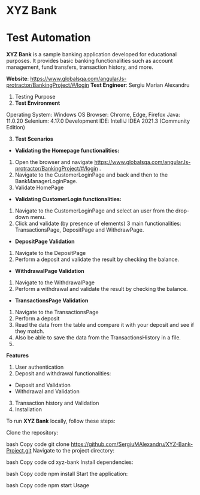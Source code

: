 # **XYZ Bank**
# Test Automation
**XYZ Bank** is a sample banking application developed for educational purposes. It provides basic banking functionalities such as account management, fund transfers, transaction history, and more.

**Website**: https://www.globalsqa.com/angularJs-protractor/BankingProject/#/login
**Test Engineer**: Sergiu Marian Alexandru

1. Testing Purpose
2. **Test Environment** 

Operating System: Windows OS
Browser: Chrome, Edge, Firefox
Java: 11.0.20
Selenium: 4.17.0
Development IDE: IntelliJ IDEA 2021.3 (Community Edition)

3. **Test Scenarios** 

* __Validating the Homepage functionalities:__
1. Open the browser and navigate https://www.globalsqa.com/angularJs-protractor/BankingProject/#/login
  . 
2. Navigate to the CustomerLoginPage and back and then to the BankManagerLoginPage.
3. Validate HomePage
* **Validating CustomerLogin functionalities:**
1. Navigate to the CustomerLoginPage and select an user from the drop-down menu.
2. Click and validate (by presence of elements) 3 main functionalities: TransactionsPage, DepositPage and WithdrawPage.

* **DepositPage Validation**
1. Navigate to the DepositPage
2. Perform a deposit and validate the result by checking the balance.
* **WithdrawalPage Validation**
1. Navigate to the WithdrawalPage
2. Perform a withdrawal and validate the result by checking the balance.
* **TransactionsPage Validation**
1. Navigate to the TransactionsPage
2. Perform a deposit
3. Read the data from the table and compare it with your deposit and see if they match.
4. Also be able to save the data from the TransactionsHistory in a file.
5. 
**Features**
1. User authentication
2. Deposit and withdrawal functionalities:
* Deposit and Validation
* Withdrawal and Validation
3. Transaction history and Validation
4. Installation

To run **XYZ Bank** locally, follow these steps:

Clone the repository:

bash
Copy code
git clone https://github.com/SergiuMAlexandru/XYZ-Bank-Project.git
Navigate to the project directory:

bash
Copy code
cd xyz-bank
Install dependencies:

bash
Copy code
npm install
Start the application:

bash
Copy code
npm start
Usage
